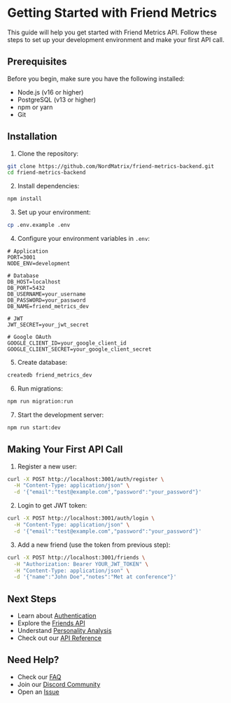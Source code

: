 # Getting Started with Friend Metrics

This guide will help you get started with Friend Metrics API. Follow these steps to set up your development environment and make your first API call.

## Prerequisites

Before you begin, make sure you have the following installed:
- Node.js (v16 or higher)
- PostgreSQL (v13 or higher)
- npm or yarn
- Git

## Installation

1. Clone the repository:
```bash
git clone https://github.com/NordMatrix/friend-metrics-backend.git
cd friend-metrics-backend
```

2. Install dependencies:
```bash
npm install
```

3. Set up your environment:
```bash
cp .env.example .env
```

4. Configure your environment variables in `.env`:
```env
# Application
PORT=3001
NODE_ENV=development

# Database
DB_HOST=localhost
DB_PORT=5432
DB_USERNAME=your_username
DB_PASSWORD=your_password
DB_NAME=friend_metrics_dev

# JWT
JWT_SECRET=your_jwt_secret

# Google OAuth
GOOGLE_CLIENT_ID=your_google_client_id
GOOGLE_CLIENT_SECRET=your_google_client_secret
```

5. Create database:
```bash
createdb friend_metrics_dev
```

6. Run migrations:
```bash
npm run migration:run
```

7. Start the development server:
```bash
npm run start:dev
```

## Making Your First API Call

1. Register a new user:
```bash
curl -X POST http://localhost:3001/auth/register \
  -H "Content-Type: application/json" \
  -d '{"email":"test@example.com","password":"your_password"}'
```

2. Login to get JWT token:
```bash
curl -X POST http://localhost:3001/auth/login \
  -H "Content-Type: application/json" \
  -d '{"email":"test@example.com","password":"your_password"}'
```

3. Add a new friend (use the token from previous step):
```bash
curl -X POST http://localhost:3001/friends \
  -H "Authorization: Bearer YOUR_JWT_TOKEN" \
  -H "Content-Type: application/json" \
  -d '{"name":"John Doe","notes":"Met at conference"}'
```

## Next Steps

- Learn about [Authentication](./authentication.md)
- Explore the [Friends API](./friends.md)
- Understand [Personality Analysis](./personality.md)
- Check out our [API Reference](./api-reference.md)

## Need Help?

- Check our [FAQ](./faq.md)
- Join our [Discord Community](https://discord.gg/friendmetrics)
- Open an [Issue](https://github.com/NordMatrix/friend-metrics-backend/issues) 